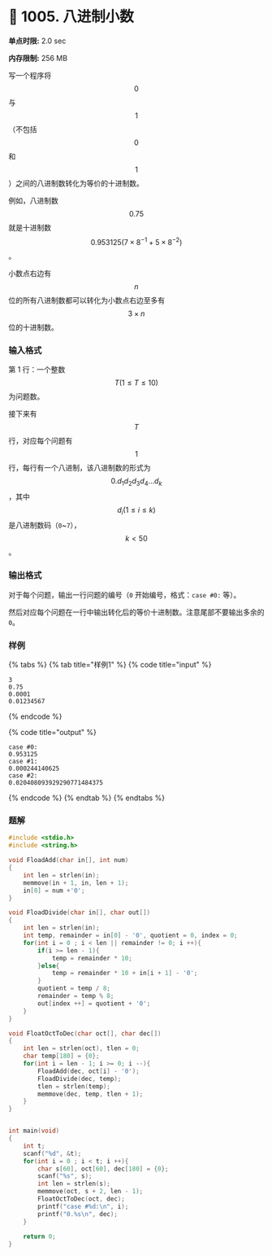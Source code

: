 # 🧡 1005. 八进制小数

**单点时限:** 2.0 sec

**内存限制:** 256 MB

写一个程序将$$0$$ 与 $$1$$ （不包括 $$0$$ 和 $$1$$）之间的八进制数转化为等价的十进制数。

例如，八进制数$$0.75$$ 就是十进制数 $$0.953125(7×8^{−1}+5×8^{−2})$$。

小数点右边有 $$n$$ 位的所有八进制数都可以转化为小数点右边至多有 $$3×n$$ 位的十进制数。

### 输入格式

第 1 行：一个整数 $$T (1≤T≤10)$$为问题数。

接下来有 $$T$$ 行，对应每个问题有 $$1$$ 行，每行有一个八进制，该八进制数的形式为 $$0.d_1d_2d_3d_4…d_k$$，其中 $$d_i(1≤i≤k)$$是八进制数码（`0`\~`7`），$$k<50$$。

### 输出格式

对于每个问题，输出一行问题的编号（`0` 开始编号，格式：`case #0:` 等）。

然后对应每个问题在一行中输出转化后的等价十进制数。注意尾部不要输出多余的 `0`。

### 样例

{% tabs %}
{% tab title="样例1" %}
{% code title="input" %}
```
3
0.75
0.0001
0.01234567
```
{% endcode %}

{% code title="output" %}
```
case #0:
0.953125
case #1:
0.000244140625
case #2:
0.020408093929290771484375
```
{% endcode %}
{% endtab %}
{% endtabs %}

### 题解

```c
#include <stdio.h>
#include <string.h>

void FloadAdd(char in[], int num)
{
	int len = strlen(in);
	memmove(in + 1, in, len + 1);
	in[0] = num +'0';
}

void FloadDivide(char in[], char out[])
{
	int len = strlen(in);
	int temp, remainder = in[0] - '0', quotient = 0, index = 0;
	for(int i = 0 ; i < len || remainder != 0; i ++){
		if(i >= len - 1){
			temp = remainder * 10; 
		}else{
			temp = remainder * 10 + in[i + 1] - '0';
		}
		quotient = temp / 8;
		remainder = temp % 8;
		out[index ++] = quotient + '0';
	}
}

void FloatOctToDec(char oct[], char dec[])
{
	int len = strlen(oct), tlen = 0;
	char temp[180] = {0};
	for(int i = len - 1; i >= 0; i --){
		FloadAdd(dec, oct[i] - '0');
		FloadDivide(dec, temp);
		tlen = strlen(temp);
		memmove(dec, temp, tlen + 1);
	}
}


int main(void)
{
	int t;
	scanf("%d", &t);
	for(int i = 0 ; i < t; i ++){
		char s[60], oct[60], dec[180] = {0};
		scanf("%s", s);
		int len = strlen(s);
		memmove(oct, s + 2, len - 1);
		FloatOctToDec(oct, dec);
		printf("case #%d:\n", i);
		printf("0.%s\n", dec);
	}
	
	return 0;
}

```

